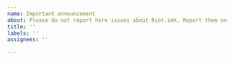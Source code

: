 ```yaml
---
name: Important announcement
about: Please do not report here issues about Riot.imX. Report them on the RiotX project: https://github.com/vector-im/riotX-android
title: ''
labels: ''
assignees: ''

---
```

